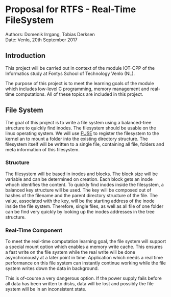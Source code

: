 # Proposal for RTFS - Real-Time FileSystem
Authors: Domenik Irrgang, Tobias Derksen <br>
Date: Venlo, 20th September 2017

## Introduction
This project will be carried out in context of the module IOT-CPP of the Informatics study at Fontys School of Technology Venlo (NL).

The purpose of this project is to meet the learning goals of the module which includes low-level C programming, memory management and real-time computations. 
All of these topics are included in this project.

## File System
The goal of this project is to write a file system using a balanced-tree structure to quickly find inodes. The filesystem should be usable on the linux operating system.
We will use [FUSE]() to register the filesystem to the kernel an to mount a folder into the existing directory structure.
The filesystem itself will be written to a single file, containing all file, folders and meta information of this filesystem.


### Structure
The filesystem will be based in inodes and blocks. The block size will be variable and can be determined on creation. Each block gets an inode whoch identifies the content.
To quickly find inodes inside the filesystem, a balanced key structure will be used. The key will be composed out of hashes of the filename and the parent directory structure of the file. The value, associated with the key, will be the starting address of the inode inside the file system.
Therefore, single files, as well as all file of one folder can be find very quickly by looking up the inodes addresses in the tree structure.


### Real-Time Component
To meet the real-time computation learning goal, the file system will support a special mount option which enables a memory write cache. This ensures a fast write on the file system while the real write will be done asynchronously at a later point in time. 
Application which needs a real time performance on this file system can instantly continue working while the file system writes down the data in background.

This is of-course a very dangerous option. 
If the power supply fails before all data has been written to disks, data will be lost and possibly the file system will be in an inconsistent state.

